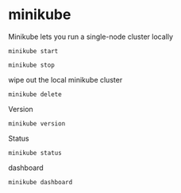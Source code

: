 # minikube

Minikube lets you run a single-node cluster locally

    minikube start

    minikube stop

wipe out the local minikube cluster

    minikube delete

Version

    minikube version

Status

    minikube status

dashboard

    minikube dashboard

